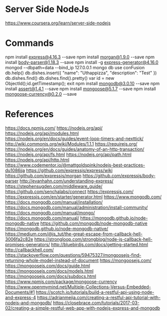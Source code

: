 # Server Side NodeJs

https://www.coursera.org/learn/server-side-nodejs

# Commands

npm install express@4.16.3 --save
npm install morgan@1.9.0 --save
npm install body-parser@1.18.3 --save
npm install -g express-generator@4.16.0
mongod --dbpath=data --bind_ip 127.0.0.1
mongo
db
use conFusion
db.help()
db.dishes.insert({
"name": "Uthappizza",
"description": "Test"
})
db.dishes.find()
db.dishes.find().pretty()
var id = new ObjectId();id.getTimestamp();
exit
npm install mongodb@3.0.10 --save
npm install assert@1.4.1 --save
npm install mongoose@5.1.7 --save
npm install mongoose-currency@0.2.0 --save

# References

https://docs.npmjs.com/
https://nodejs.org/api/
https://nodejs.org/api/modules.html
https://nodejs.org/en/docs/guides/event-loop-timers-and-nexttick/
http://wiki.commonjs.org/wiki/Modules/1.1.1
https://requirejs.org/
https://nodejs.org/en/docs/guides/anatomy-of-an-http-transaction/
https://nodejs.org/api/fs.html
https://nodejs.org/api/path.html
https://nodejs.org/api/http.html
https://www.codementor.io/@mattgoldspink/nodejs-best-practices-du1086jja
https://github.com/expressjs/express/wiki
https://github.com/expressjs/morgan
https://github.com/expressjs/body-parser
http://evanhahn.com/understanding-express/
https://stephensugden.com/middleware_guide/
https://github.com/senchalabs/connect
https://expressjs.com/
https://expressjs.com/en/starter/generator.html
https://www.mongodb.com/
https://docs.mongodb.com/manual/installation/
https://docs.mongodb.com/manual/administration/install-community/
https://docs.mongodb.com/manual/mongo/
https://docs.mongodb.com/manual/
https://mongodb.github.io/node-mongodb-native
https://github.com/mongodb/node-mongodb-native
https://mongodb.github.io/node-mongodb-native/
https://medium.com/@js_tut/the-great-escape-from-callback-hell-3006fa2c82e
https://strongloop.com/strongblog/node-js-callback-hell-promises-generators/
http://bluebirdjs.com/docs/getting-started.html
http://callbackhell.com/
https://stackoverflow.com/questions/59475327/mongoosejs-find-returning-whole-model-instead-of-document
https://mongoosejs.com/
https://mongoosejs.com/docs/guide.html
https://mongoosejs.com/docs/models.html
https://mongoosejs.com/docs/subdocs.html
https://www.npmjs.com/package/mongoose-currency
https://www.openmymind.net/Multiple-Collections-Versus-Embedded-Documents/#1
https://scotch.io/tutorials/build-a-restful-api-using-node-and-express-4
https://adrianmejia.com/creating-a-restful-api-tutorial-with-nodejs-and-mongodb/
https://closebrace.com/tutorials/2017-03-02/creating-a-simple-restful-web-app-with-nodejs-express-and-mongodb
